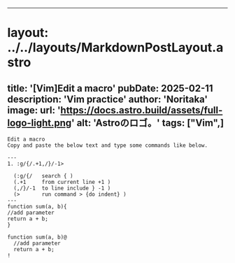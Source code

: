 
---
# layout: ../../layouts/MarkdownPostLayout.astro
title: '[Vim]Edit a macro'
pubDate: 2025-02-11
description: 'Vim practice'
author: 'Noritaka'
image:
    url: 'https://docs.astro.build/assets/full-logo-light.png'
    alt: 'Astroのロゴ。'
tags: ["Vim",]
---


```
Edit a macro
Copy and paste the below text and type some commands like below.

---
1. :g/{/.+1,/}/-1>

  (:g/{/   search { )
  (.+1     from current line +1 )
  (,/}/-1  to line include } -1 )
  (>       run command > {do indent} )
---
function sum(a, b){
//add parameter
return a + b;
}

function sum(a, b)@
  //add parameter
  return a + b;
!
```

